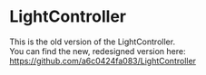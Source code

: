# LightController
This is the old version of the LightController.<br>
You can find the new, redesigned version here: https://github.com/a6c0424fa083/LightController
